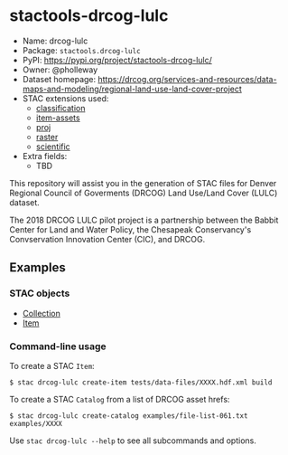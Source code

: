 # stactools-drcog-lulc

- Name: drcog-lulc
- Package: `stactools.drcog-lulc`
- PyPI: https://pypi.org/project/stactools-drcog-lulc/
- Owner: @pholleway
- Dataset homepage: https://drcog.org/services-and-resources/data-maps-and-modeling/regional-land-use-land-cover-project
- STAC extensions used:
  - [classification](https://github.com/stac-extensions/classification/)
  - [item-assets](https://github.com/stac-extensions/item-assets)
  - [proj](https://github.com/stac-extensions/projection)
  - [raster](https://github.com/stac-extensions/raster)
  - [scientific](https://github.com/stac-extensions/scientific)
- Extra fields:
  - TBD

This repository will assist you in the generation of STAC files for Denver Regional Council of Goverments (DRCOG) Land Use/Land Cover (LULC) dataset. 

The 2018 DRCOG LULC pilot project is a partnership between the Babbit Center for Land and Water Policy, the Chesapeak Conservancy's Convservation Innovation Center (CIC), and DRCOG. 

## Examples

### STAC objects

- [Collection](examples/collection.json)
- [Item](examples/item/item.json)

### Command-line usage

To create a STAC `Item`:

```shell
$ stac drcog-lulc create-item tests/data-files/XXXX.hdf.xml build
```

To create a STAC `Catalog` from a list of DRCOG asset hrefs:

```shell
$ stac drcog-lulc create-catalog examples/file-list-061.txt examples/XXXX
```

Use `stac drcog-lulc --help` to see all subcommands and options.
